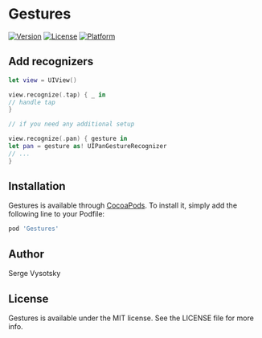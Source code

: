 # Gestures

[![Version](https://img.shields.io/cocoapods/v/Gestures.svg?style=flat)](http://cocoapods.org/pods/Gestures)
[![License](https://img.shields.io/cocoapods/l/Gestures.svg?style=flat)](http://cocoapods.org/pods/Gestures)
[![Platform](https://img.shields.io/cocoapods/p/Gestures.svg?style=flat)](http://cocoapods.org/pods/Gestures)


## Add recognizers

```swift
let view = UIView()

view.recognize(.tap) { _ in
// handle tap
}

// if you need any additional setup

view.recognize(.pan) { gesture in
let pan = gesture as! UIPanGestureRecognizer
// ...
}

```

## Installation

Gestures is available through [CocoaPods](http://cocoapods.org). To install
it, simply add the following line to your Podfile:

```ruby
pod 'Gestures'
```

## Author

Serge Vysotsky

## License

Gestures is available under the MIT license. See the LICENSE file for more info.
